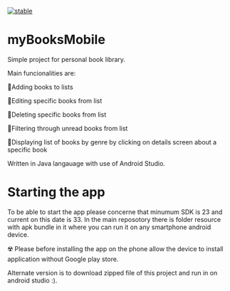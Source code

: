 [![stable](http://badges.github.io/stability-badges/dist/stable.svg)](http://github.com/badges/stability-badges)
# myBooksMobile
Simple project for personal book library.

Main funcionalities are:

 💢Adding books to lists
 
 💢Editing specific books from list
 
 💢Deleting specific books from list
 
 💢Filtering through unread books from list
 
 💢Displaying list of books by genre by clicking on details screen about a specific book


Written in Java langauage with use of Android Studio.

# Starting the app
To be able to start the app please concerne that minumum SDK is 23 and current on this date is 33. 
In the main reposotory there is folder resource with apk bundle in it where you can run it on any smartphone android device.

☢️ Please before installing the app on the phone allow the device to install application without Google play store.

Alternate version is to download zipped file of this project and run in on android studio :).
